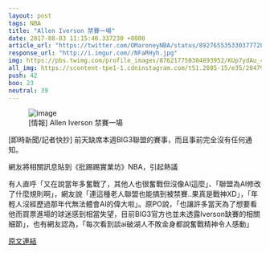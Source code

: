 ```yaml
---
layout: post
tags: NBA
title: "Allen Iverson 禁賽一場"
date: 2017-08-03 11:15:40.337230 +0800
article_url: "https://twitter.com/OMaroneyNBA/status/892765535330377728;https://www.instagram.com/p/BXRCR0HhBSG"
response_url: "http://i.imgur.com//NFaRHyh.jpg"
img: https://pbs.twimg.com/profile_images/876217750384893952/KUp7ydAu_400x400.jpg
all_img: https://scontent-tpe1-1.cdninstagram.com/t51.2885-15/e35/20479300_456721908032954_2403280527076360192_n.jpg;http://i.imgur.com//NFaRHyh.jpg
push: 42
boo: 23
neutral: 39
---
```


<figure>
<img src="https://pbs.twimg.com/profile_images/876217750384893952/KUp7ydAu_400x400.jpg" alt="image">
<figcaption>
[情報] Allen Iverson 禁賽一場
</figcaption>
</figure>



[即時新聞/記者快抄] 前天缺席本週BIG3聯盟的賽事，而且事前完全沒有任何通知。

網友將相關訊息貼到《批踢踢實業坊》NBA，引起熱議

有人直呼「又在說當年多奮戰了，其他人也很奮戰但沒像AI這麼」、「聯盟為AI修改了什麼規則啊」，網友說「連這種老人聯盟也能搞到被禁賽..果真是戰神XD」，「年輕人沒經歷過那年代無法體會AI的偉大啦」。原PO說，「也讓許多當天為了想要看他而買票進場的球迷感到相當失望，目前BIG3官方也並未透露Iverson缺賽的相關細節」，也有網友認為，「每次看到談ai破湖人不敗金身都說奮戰精神令人感動」

<a href = "https://www.ptt.cc/bbs/NBA/M.1501688690.A.977.html">原文連結</a>

